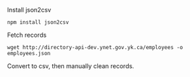 Install json2csv

    npm install json2csv

Fetch records

    wget http://directory-api-dev.ynet.gov.yk.ca/employees -o employees.json

Convert to csv, then manually clean records.

